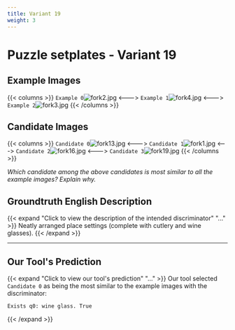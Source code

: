 ```yaml
---
title: Variant 19
weight: 3
---
```


# Puzzle setplates - Variant 19

## Example Images
{{< columns >}}
`Example 0`![fork2.jpg](/natscene_data/images/fork2.jpg)
<--->
`Example 1`![fork4.jpg](/natscene_data/images/fork4.jpg)
<--->
`Example 2`![fork3.jpg](/natscene_data/images/fork3.jpg)
{{< /columns >}}

## Candidate Images
{{< columns >}}
`Candidate 0`![fork13.jpg](/natscene_data/images/fork13.jpg)
<--->
`Candidate 1`![fork1.jpg](/natscene_data/images/fork1.jpg)
<--->
`Candidate 2`![fork16.jpg](/natscene_data/images/fork16.jpg)
<--->
`Candidate 3`![fork19.jpg](/natscene_data/images/fork19.jpg)
{{< /columns >}}

*Which candidate among the above candidates is most similar to all the example images? Explain why.*

## Groundtruth English Description

{{< expand "Click to view the description of the intended discriminator" "..." >}}
Neatly arranged place settings (complete with cutlery and wine glasses).
{{< /expand >}}

---



## Our Tool's Prediction

{{< expand "Click to view our tool's prediction" "..." >}}
Our tool selected `Candidate 0` as being the most similar to the example images with the discriminator:
```plaintext
Exists q0: wine glass. True
```
{{< /expand >}}
